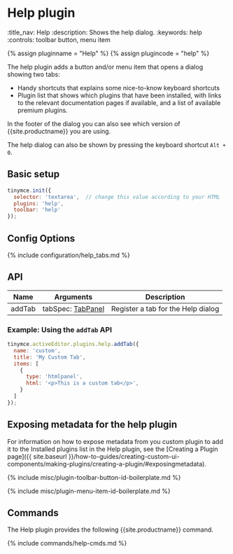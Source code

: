 # Help plugin
:title_nav: Help
:description: Shows the help dialog.
:keywords: help
:controls: toolbar button, menu item

{% assign pluginname = "Help" %}
{% assign plugincode = "help" %}

The help plugin adds a button and/or menu item that opens a dialog showing two tabs:

* Handy shortcuts that explains some nice-to-know keyboard shortcuts
* Plugin list that shows which plugins that have been installed, with links to the relevant documentation pages if available, and a list of available premium plugins.

In the footer of the dialog you can also see which version of {{site.productname}} you are using.

The help dialog can also be shown by pressing the keyboard shortcut `Alt + 0`.

## Basic setup

```js
tinymce.init({
  selector: 'textarea',  // change this value according to your HTML
  plugins: 'help',
  toolbar: 'help'
});
```

## Config Options

{% include configuration/help_tabs.md %}

## API

| Name | Arguments | Description |
|------| ------| ----------- |
| addTab | tabSpec: [TabPanel]({{site.baseurl}}/how-to-guides/creating-custom-ui-components/dialogs/dialog-components/#tabpanel) | Register a tab for the Help dialog |

### Example: Using the `addTab` API

```js
tinymce.activeEditor.plugins.help.addTab({
  name: 'custom',
  title: 'My Custom Tab',
  items: [
    {
      type: 'htmlpanel',
      html: '<p>This is a custom tab</p>',
    }
  ]
});
```

## Exposing metadata for the help plugin

For information on how to expose metadata from you custom plugin to add it to the Installed plugins list in the Help plugin, see the  [Creating a Plugin page]({{ site.baseurl }}/how-to-guides/creating-custom-ui-components/making-plugins/creating-a-plugin/#exposingmetadata).

{% include misc/plugin-toolbar-button-id-boilerplate.md %}

{% include misc/plugin-menu-item-id-boilerplate.md %}

## Commands

The Help plugin provides the following {{site.productname}} command.

{% include commands/help-cmds.md %}
